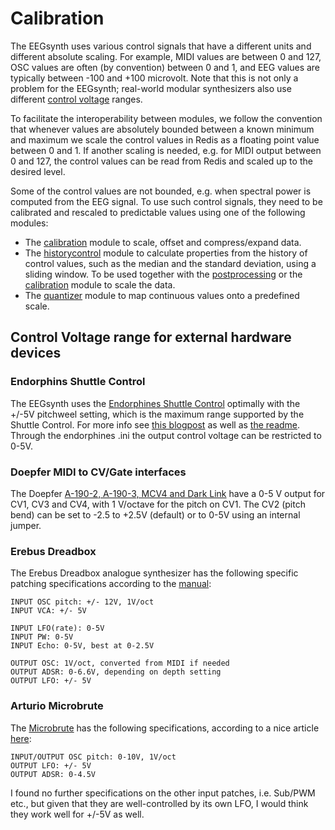 # Calibration

The EEGsynth uses various control signals that have a different units and different absolute scaling. For example, MIDI values are between 0 and 127, OSC values are often (by convention) between 0 and 1, and EEG values are typically between -100 and +100 microvolt. Note that this is not only a problem for the EEGsynth; real-world modular synthesizers also use different [control voltage](https://en.wikipedia.org/wiki/CV/gate#CV) ranges.

To facilitate the interoperability between modules, we follow the convention that whenever values are absolutely bounded between a known minimum and maximum we scale the control values in Redis as a floating point value between 0 and 1. If another scaling is needed, e.g. for MIDI output between 0 and 127, the control values can be read from Redis and scaled up to the desired level.

Some of the control values are not bounded, e.g. when spectral power is computed from the EEG signal. To use such control signals, they need to be calibrated and rescaled to predictable values using one of the following modules:

* The [calibration](../module/calibration) module to scale, offset and compress/expand data.
* The [historycontrol](../module/historycontrol) module to calculate properties from the history of control values,
such as the median and the standard deviation, using a sliding window. To be used together with the [postprocessing](../module/postprocessing) or the [calibration](../module/calibration) module to scale the data.
* The [quantizer](../module/quantizer) module to map continuous values onto a predefined scale.

## Control Voltage range for external hardware devices

### Endorphins Shuttle Control

The EEGsynth uses the [Endorphines Shuttle Control](https://www.modulargrid.net/e/endorphin-es-shuttle-control) optimally with the +/-5V pitchweel setting, which is the maximum range supported by the Shuttle Control. For more info see [this blogpost](http://www.eegsynth.org/?p=480) as well as [the readme](../module/endorphines/README.md). Through the endorphines .ini the output control voltage can be restricted to 0-5V.

### Doepfer MIDI to CV/Gate interfaces

The Doepfer [A-190-2, A-190-3, MCV4 and Dark Link](doepfer.md) have a 0-5 V output for CV1, CV3 and CV4, with 1 V/octave for the pitch on CV1. The CV2 (pitch bend) can be set to -2.5 to +2.5V (default) or to 0-5V using an internal jumper.

### Erebus Dreadbox

The Erebus Dreadbox analogue synthesizer has the following specific patching specifications according to the [manual](http://www.dreadbox-fx.com/wp-content/uploads/2016/04/erebus_manual_v2.pdf):

```
INPUT OSC pitch: +/- 12V, 1V/oct
INPUT VCA: +/- 5V

INPUT LFO(rate): 0-5V
INPUT PW: 0-5V
INPUT Echo: 0-5V, best at 0-2.5V

OUTPUT OSC: 1V/oct, converted from MIDI if needed
OUTPUT ADSR: 0-6.6V, depending on depth setting
OUTPUT LFO: +/- 5V
```

### Arturio Microbrute

The [Microbrute](https://www.arturia.com/products/hardware-synths/microbrute/overview) has the following specifications, according to a nice article [here](http://www.hars.de/2016/01/microbrute-eurorack.html):

```
INPUT/OUTPUT OSC pitch: 0-10V, 1V/oct
OUTPUT LFO: +/- 5V
OUTPUT ADSR: 0-4.5V
```

I found no further specifications on the other input patches, i.e. Sub/PWM etc., but given that they are well-controlled by its own LFO, I would think they work well for +/-5V as well.
